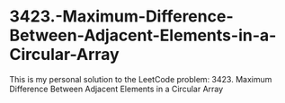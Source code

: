 # 3423.-Maximum-Difference-Between-Adjacent-Elements-in-a-Circular-Array
This is my personal solution to the LeetCode problem: 3423. Maximum Difference Between Adjacent Elements in a Circular Array
